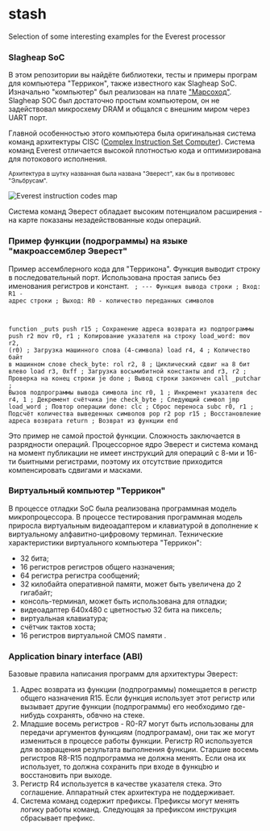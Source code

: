 # stash
Selection of some interesting examples for the Everest processor

### Slagheap SoC

В этом репозитории вы найдёте библиотеки, тесты и примеры програм для компьютера "Террикон", также известного как Slagheap SoC. Изначально "компьютер" был реализован на плате ["Марсоход"](https://marsohod.org/). Slagheap SOC был достаточно простым компьютером, он не задействовал микросхему DRAM и общался с внешним миром через UART порт. 

Главной особенностью этого компьютера была оригинальная система команд архитектуры CISC ([Complex Instruction Set Computer](https://habr.com/ru/companies/selectel/articles/542074/)).
Система команд Everest отличается высокой плотностью кода и оптимизирована для потокового исполнения.

<sup>Архитектура в шутку названная была названа "Эверест", как бы в противовес "Эльбрусам". </sup>

![Everest instruction codes map](https://everest.l4os.ru/wp-content/uploads/2015/02/MAP_EVER_1_1.png)

Система команд Эверест обладает высоким потенциалом расширения - на карте показаны незадействованные коды операций.

### Пример функции (подрограммы) на языке "макроассемблер Эверест"

Пример ассемблерного кода для "Террикона". Функция выводит строку в последовательный порт.
Использована простая запись без именования регистров и констант.
<code>
; --- Функция вывода строки
; Вход: R1 - адрес строки
; Выход: R0 - количество переданных символов

function	_puts
	push	r15		; Сохранение адреса возврата из подпрограммы
	push	r2
	mov	r0, r1		; Копирование указателя на строку
load_word:
	mov	r2, (r0)	; Загрузка машинного слова (4-символа)
	load	r4, 4		; Количество байт в машинном слове
check_byte:
	rol	r2, 8		; Циклический сдвиг на 8 бит влево
	load	r3, 0xff	; Загрузка восьмибитной константы
	and	r3, r2		; Проверка на конец строки
	je	done		; Вывод строки закончен
	call	_putchar        ; Вызов подпрограммы вывода символа
	inc	r0, 1		; Инкремент указателя
	dec	r4, 1		; Декремент счётчика
	jne	check_byte	; Следующий символ
	jmp	load_word	; Повтор операции
done:
	clc			; Сброс переноса
	subc	r0, r1		; Подсчёт количества выведенных символов
	pop	r2
	pop	r15		; Восстановление адреса возврата
	return			; Возврат из функции
end
</code>

Это пример не самой простой функции. Сложность заключается в разрядности операций. Процессорное ядро Эверест и система команд на момент публикации не имеет инструкций для операций с 8-ми и 16-ти быитными регистрами, поэтому их отсутствие приходится компенсировать сдвигами и масками.

### Виртуальный компьютер "Террикон"

В процессе отладки SoC была реализована программная модель микропроцессора. В процессе тестирования программная модель приросла виртуальным видеоадаптером и клавиатурой в дополнение к виртуальному алфавитно-цифровому терминал. Технические характеристики виртуального компьютера "Террикон": 
- 32 бита;
- 16 регистров регистров общего назначения;
- 64 регистра  регистра сообщений;
- 32 килобайта оперативной памяти, может быть увеличена до 2 гигабайт;
- консоль-терминал, может быть использована для отладки;
- видеоадаптер 640х480 с цветностью 32 бита на пиксель;
- виртуальная клавиатура;
- счётчик тактов хоста;
- 16 регистров виртуальной CMOS памяти .

<!-- позиционно независимый код который не привязанн к конкретным адресам -->

### Application binary interface (ABI)

Базовые правила написания программ для архитектуры Эверест: 
1. Адрес возврата из функции (подпрограммы) помещается в регистр общего назначения R15. Если функция использует этот регистр или вызывает другие функции (подпрограммы) его необходимо где-нибудь сохранять, обвчно на стеке.
2. Младшие восемь регистров - R0-R7 могут быть использованы для передачи аргументов функциям (подпрограмам), они так же могут измениться в процессе работы функции. Регистр R0 используется для возвращения результата выполнения функции. Старшие восемь регистров R8-R15 подпрограмма не должна менять. Если она их использует, то должна сохранить при входе в функцbю и восстановить при выходе.
3. Регистр R4 используется в качестве указателя стека. Это соглашение. Аппаратный стек архитектура не поддерживает.
4. Система команд содержит префиксы. Префиксы могут менять логику работы команд. Следующая за префиксом инструкция сбрасывает префикс.


   
